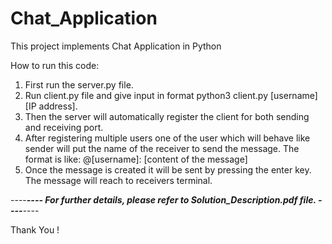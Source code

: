 # Chat_Application
This project implements Chat Application in Python

How to run this code:
1. First run the server.py file.
2. Run client.py file and give input in format python3 client.py [username] [IP address].
3. Then the server will automatically register the client for both sending and receiving port.
4. After registering multiple users one of the user which will behave like sender will put the name of the receiver to send the message. The format is like:                @[username]: [content of the message]
5. Once the message is created it will be sent by pressing the enter key. The message will reach to receivers terminal.

----***----        For further details, please refer to **Solution_Description.pdf** file.      ----***----

Thank You !
